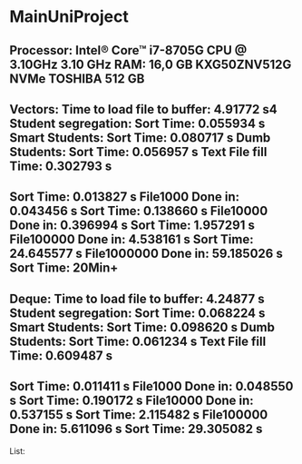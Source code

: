# MainUniProject
Processor: Intel® Core™ i7-8705G CPU @ 3.10GHz 3.10 GHz
RAM: 16,0 GB
KXG50ZNV512G NVMe TOSHIBA 512 GB
-------------------------------------------------
Vectors:
Time to load file to buffer: 4.91772 s4
Student segregation: Sort Time: 0.055934 s
Smart Students: Sort Time: 0.080717 s
Dumb Students: Sort Time: 0.056957 s
Text File fill Time: 0.302793 s
-------------------------------------------------
Sort Time: 0.013827 s
File1000 Done in: 0.043456 s
Sort Time: 0.138660 s
File10000 Done in: 0.396994 s
Sort Time: 1.957291 s
File100000 Done in: 4.538161 s
Sort Time: 24.645577 s
File1000000 Done in: 59.185026 s
Sort Time: 20Min+
-------------------------------------------------
Deque:
Time to load file to buffer: 4.24877 s
Student segregation: Sort Time: 0.068224 s
Smart Students: Sort Time: 0.098620 s
Dumb Students: Sort Time: 0.061234 s
Text File fill Time: 0.609487 s
-------------------------------------------------
Sort Time: 0.011411 s
File1000 Done in: 0.048550 s
Sort Time: 0.190172 s
File10000 Done in: 0.537155 s
Sort Time: 2.115482 s
File100000 Done in: 5.611096 s
Sort Time: 29.305082 s
-------------------------------------------------
List:

